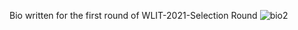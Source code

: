 Bio written for the first round of WLIT-2021-Selection Round
![bio2](https://user-images.githubusercontent.com/80446665/138288981-48b55341-4b32-4539-99f7-32301b982ad0.png)
